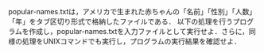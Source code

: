 popular-names.txtは，アメリカで生まれた赤ちゃんの「名前」「性別」「人数」「年」をタブ区切り形式で格納したファイルである．
以下の処理を行うプログラムを作成し，popular-names.txtを入力ファイルとして実行せよ．さらに，同様の処理をUNIXコマンドでも実行し，プログラムの実行結果を確認せよ．